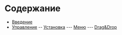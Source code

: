 Содержание
==========

- [Введение](introduce.md#introduce)
- [Управление](control.md#control)
 -- [Установка](control.md#control.install)
  --- [Меню](control.md#control.install.menu)
  --- [Drag&Drop](control.md#control.install.d&d)
